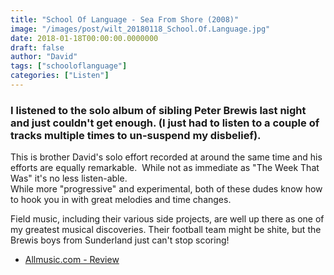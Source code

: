 ```yaml
---
title: "School Of Language - Sea From Shore (2008)"
image: "/images/post/wilt_20180118_School.Of.Language.jpg"
date: 2018-01-18T00:00:00.0000000
draft: false
author: "David"
tags: ["schooloflanguage"]
categories: ["Listen"]
---
```

### I listened to the solo album of sibling Peter Brewis last night and just couldn't get enough. (I just had to listen to a couple of tracks multiple times to un-suspend my disbelief).  
  
This is brother David's solo effort recorded at around the same time and his efforts are equally remarkable.  While not as immediate as "The Week That Was" it's no less listen-able.  
While more "progressive" and experimental, both of these dudes know how to hook you in with great melodies and time changes.   
  
Field music, including their various side projects, are well up there as one of my greatest musical discoveries. Their football team might be shite, but the Brewis boys from Sunderland just can't stop scoring! 

-  [Allmusic.com - Review](https://www.allmusic.com/album/sea-from-shore-mw0000582614)